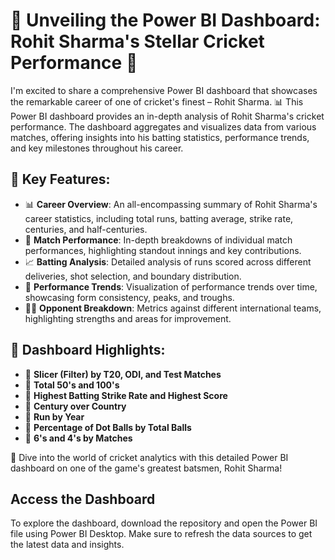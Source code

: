 # 🚀 Unveiling the Power BI Dashboard: Rohit Sharma's Stellar Cricket Performance 🏏

I'm excited to share a comprehensive Power BI dashboard that showcases the remarkable career of one of cricket's finest – Rohit Sharma. 📊 This Power BI dashboard provides an in-depth analysis of Rohit Sharma's cricket performance. The dashboard aggregates and visualizes data from various matches, offering insights into his batting statistics, performance trends, and key milestones throughout his career.

## 🌟 Key Features:

- 📊 **Career Overview**: An all-encompassing summary of Rohit Sharma's career statistics, including total runs, batting average, strike rate, centuries, and half-centuries.
- 🏏 **Match Performance**: In-depth breakdowns of individual match performances, highlighting standout innings and key contributions.
- 📈 **Batting Analysis**: Detailed analysis of runs scored across different deliveries, shot selection, and boundary distribution.
- 📅 **Performance Trends**: Visualization of performance trends over time, showcasing form consistency, peaks, and troughs.
- 🏴‍☠️ **Opponent Breakdown**: Metrics against different international teams, highlighting strengths and areas for improvement.

## 🎯 Dashboard Highlights:

- 📌 **Slicer (Filter) by T20, ODI, and Test Matches**
- 📌 **Total 50's and 100's**
- 📌 **Highest Batting Strike Rate and Highest Score**
- 📌 **Century over Country**
- 📌 **Run by Year**
- 📌 **Percentage of Dot Balls by Total Balls**
- 📌 **6's and 4's by Matches**

🏏 Dive into the world of cricket analytics with this detailed Power BI dashboard on one of the game's greatest batsmen, Rohit Sharma!

## Access the Dashboard

To explore the dashboard, download the repository and open the Power BI file using Power BI Desktop. Make sure to refresh the data sources to get the latest data and insights.

